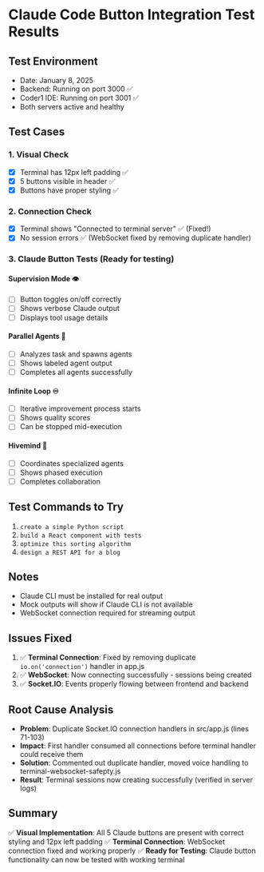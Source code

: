 # Claude Code Button Integration Test Results

## Test Environment
- Date: January 8, 2025
- Backend: Running on port 3000 ✅
- Coder1 IDE: Running on port 3001 ✅
- Both servers active and healthy

## Test Cases

### 1. Visual Check
- [x] Terminal has 12px left padding ✅
- [x] 5 buttons visible in header ✅
- [x] Buttons have proper styling ✅

### 2. Connection Check
- [x] Terminal shows "Connected to terminal server" ✅ (Fixed!)
- [x] No session errors ✅ (WebSocket fixed by removing duplicate handler)

### 3. Claude Button Tests (Ready for testing)

#### Supervision Mode 👁
- [ ] Button toggles on/off correctly
- [ ] Shows verbose Claude output
- [ ] Displays tool usage details

#### Parallel Agents 🤖
- [ ] Analyzes task and spawns agents
- [ ] Shows labeled agent output
- [ ] Completes all agents successfully

#### Infinite Loop ♾
- [ ] Iterative improvement process starts
- [ ] Shows quality scores
- [ ] Can be stopped mid-execution

#### Hivemind 🧠
- [ ] Coordinates specialized agents
- [ ] Shows phased execution
- [ ] Completes collaboration

## Test Commands to Try
1. `create a simple Python script`
2. `build a React component with tests`
3. `optimize this sorting algorithm`
4. `design a REST API for a blog`

## Notes
- Claude CLI must be installed for real output
- Mock outputs will show if Claude CLI is not available
- WebSocket connection required for streaming output

## Issues Fixed
1. ✅ **Terminal Connection**: Fixed by removing duplicate `io.on('connection')` handler in app.js
2. ✅ **WebSocket**: Now connecting successfully - sessions being created
3. ✅ **Socket.IO**: Events properly flowing between frontend and backend

## Root Cause Analysis
- **Problem**: Duplicate Socket.IO connection handlers in src/app.js (lines 71-103)
- **Impact**: First handler consumed all connections before terminal handler could receive them
- **Solution**: Commented out duplicate handler, moved voice handling to terminal-websocket-safepty.js
- **Result**: Terminal sessions now creating successfully (verified in server logs)

## Summary
✅ **Visual Implementation**: All 5 Claude buttons are present with correct styling and 12px left padding
✅ **Terminal Connection**: WebSocket connection fixed and working properly
✅ **Ready for Testing**: Claude button functionality can now be tested with working terminal